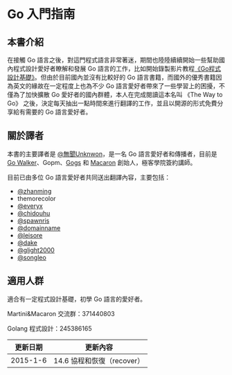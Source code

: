 # Go 入門指南

## 本書介紹

在接觸 Go 語言之後，對這門程式語言非常著迷，期間也陸陸續續開始一些幫助國內程式設計愛好者瞭解和發展 Go 語言的工作，比如開始錄製影片教程[《Go程式設計基礎》](https://github.com/Unknwon/go-fundamental-programming)。但由於目前國內並沒有比較好的 Go 語言書籍，而國外的優秀書籍因為英文的緣故在一定程度上也為不少 Go 語言愛好者帶來了一些學習上的困擾，不僅為了加快擴散 Go 愛好者的國內群體，本人在完成閱讀這本名叫 《The Way to Go》 之後，決定每天抽出一點時間來進行翻譯的工作，並且以開源的形式免費分享給有需要的 Go 語言愛好者。

## 關於譯者

本書的主要譯者是 [@無聞Unknwon](http://www.weibo.com/Obahua)，是一名 Go 語言愛好者和傳播者，目前是 [Go Walker](https://gowalker.org)、Gopm、[Gogs](http://gogs.io) 和 [Macaron](https://github.com/Unknwon/macaron) 創始人，極客學院簽約講師。

目前已由多位 Go 語言愛好者共同送出翻譯內容，主要包括：

- [@zhanming](https://github.com/zhanming)
- themorecolor
- [@everyx](https://github.com/everyx)
- [@chidouhu](https://github.com/chidouhu)
- [@spawnris](https://github.com/spawnris)
- [@domainname](https://github.com/domainname)
- [@leisore](https://github.com/leisore)
- [@dake](https://github.com/dake)
- [@glight2000](https://github.com/glight2000)
- [@songleo](https://github.com/songleo)

## 適用人群

適合有一定程式設計基礎，初學 Go 語言的愛好者。

>
Martini&Macaron 交流群：371440803
>
Golang 程式設計：245386165

|更新日期    |更新內容
|----------|------------------
|2015-1-6|14.6 協程和恢復（recover）
